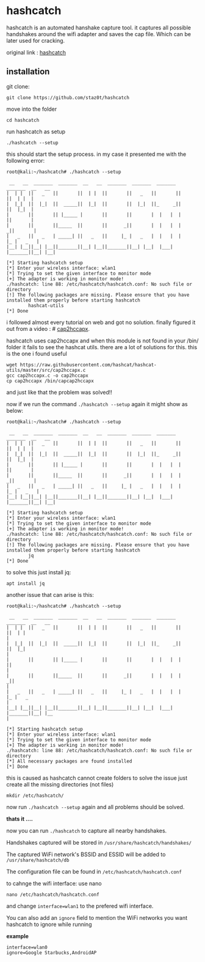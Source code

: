 # hashcatch

hashcatch is an automated hanshake capture tool. it captures all possible handshakes around the wifi adapter and saves the cap file. Which can be later used for cracking.

original link : [hashcatch](https://github.com/staz0t/hashcatch)

## installation

git clone:
```
git clone https://github.com/staz0t/hashcatch
```
move into the folder
```
cd hashcatch
```
run hashcatch as setup
```
./hashcatch --setup
```
this should start the setup process. in my case it presented me with the following error:
```
root@kali:~/hashcatch# ./hashcatch --setup

 __   __  _______  _______  __   __  _______  _______  _______  _______  __   __
|  | |  ||   _   ||       ||  | |  ||       ||   _   ||       ||       ||  | |  |
|  |_|  ||  |_|  ||  _____||  |_|  ||       ||  |_|  ||_     _||       ||  |_|  |
|       ||       || |_____ |       ||       ||       |  |   |  |       ||       |
|       ||       ||_____  ||       ||      _||       |  |   |  |      _||       |
|   _   ||   _   | _____| ||   _   ||     |_ |   _   |  |   |  |     |_ |   _   |
|__| |__||__| |__||_______||__| |__||_______||__| |__|  |___|  |_______||__| |__|

[*] Starting hashcatch setup
[*] Enter your wireless interface: wlan1
[*] Trying to set the given interface to monitor mode
[+] The adapter is working in monitor mode!
./hashcatch: line 88: /etc/hashcatch/hashcatch.conf: No such file or directory
[!] The following packages are missing. Please ensure that you have installed them properly before starting hashcatch
        hashcat-utils
[*] Done

```
i followed almost every tutorial on web and got no solution. finally figured it out from a video : # [cap2hccapx](https://www.youtube.com/watch?v=tOCbcygOvX0).

hashcatch uses cap2hccapx and when this module is not found in your /bin/ folder it fails to see the hashcat utils. there are a lot of solutions for this. this is the one i found useful
```
wget https://raw.githubusercontent.com/hashcat/hashcat-utils/master/src/cap2hccapx.c
gcc cap2hccapx.c -o cap2hccapx
cp cap2hccapx /bin/capcap2hccapx
```
and just like that the problem was solved!!

now if we run the command `./hashcatch --setup` again it might show as below:
```
root@kali:~/hashcatch# ./hashcatch --setup

 __   __  _______  _______  __   __  _______  _______  _______  _______  __   __
|  | |  ||   _   ||       ||  | |  ||       ||   _   ||       ||       ||  | |  |
|  |_|  ||  |_|  ||  _____||  |_|  ||       ||  |_|  ||_     _||       ||  |_|  |
|       ||       || |_____ |       ||       ||       |  |   |  |       ||       |
|       ||       ||_____  ||       ||      _||       |  |   |  |      _||       |
|   _   ||   _   | _____| ||   _   ||     |_ |   _   |  |   |  |     |_ |   _   |
|__| |__||__| |__||_______||__| |__||_______||__| |__|  |___|  |_______||__| |__|

[*] Starting hashcatch setup
[*] Enter your wireless interface: wlan1
[*] Trying to set the given interface to monitor mode
[+] The adapter is working in monitor mode!
./hashcatch: line 88: /etc/hashcatch/hashcatch.conf: No such file or directory
[!] The following packages are missing. Please ensure that you have installed them properly before starting hashcatch
        jq
[*] Done
```
to solve this just install jq: 
```
apt install jq
```

another issue that can arise is this:

```
root@kali:~/hashcatch# ./hashcatch --setup

 __   __  _______  _______  __   __  _______  _______  _______  _______  __   __                                                                                        
|  | |  ||   _   ||       ||  | |  ||       ||   _   ||       ||       ||  | |                                                                                          |
|  |_|  ||  |_|  ||  _____||  |_|  ||       ||  |_|  ||_     _||       ||  |_|                                                                                          |
|       ||       || |_____ |       ||       ||       |  |   |  |       ||                                                                                               |
|       ||       ||_____  ||       ||      _||       |  |   |  |      _||                                                                                               |
|   _   ||   _   | _____| ||   _   ||     |_ |   _   |  |   |  |     |_ |   _                                                                                           |
|__| |__||__| |__||_______||__| |__||_______||__| |__|  |___|  |_______||__| |__                                                                                        |

[*] Starting hashcatch setup
[*] Enter your wireless interface: wlan1
[*] Trying to set the given interface to monitor mode
[+] The adapter is working in monitor mode!
./hashcatch: line 88: /etc/hashcatch/hashcatch.conf: No such file or directory
[*] All necessary packages are found installed
[*] Done
```
this is caused as hashcatch cannot create folders to solve the issue just create all the missing directories (not files)
```
mkdir /etc/hashcatch/
```

now run `./hashcatch --setup` again and all problems should be solved.


**thats it ....**


now you can run `./hashcatch` to capture all nearby handshakes.


Handshakes captured will be stored in `/usr/share/hashcatch/handshakes/`


The captured WiFi network's BSSID and ESSID will be added to `/usr/share/hashcatch/db`

The configuration file can be found in `/etc/hashcatch/hashcatch.conf`

to cahnge the wifi interface:
use nano 
```
nano /etc/hashcatch/hashcatch.conf
```
and change `interface=wlan1` to the prefered wifi interface.

You can also add an `ignore` field to mention the WiFi networks you want hashcatch to ignore while running

**example**
```
interface=wlan0
ignore=Google Starbucks,AndroidAP
```
